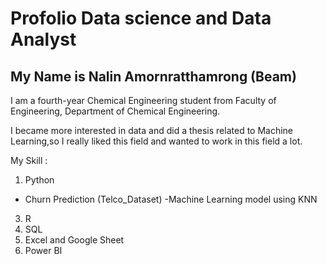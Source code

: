 # Profolio Data science and Data Analyst

## My Name is Nalin Amornratthamrong (Beam)

I am a fourth-year Chemical Engineering student from Faculty of Engineering, Department of Chemical Engineering.

I became more interested in data and did a thesis related to Machine Learning,so I really liked this field and wanted to work in this field a lot.

My Skill :
  1. Python
  - Churn Prediction (Telco_Dataset) -Machine Learning model using KNN
  3. R
  4. SQL
  5. Excel and Google Sheet
  6. Power BI
